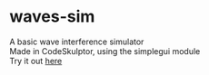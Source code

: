 # waves-sim

A basic wave interference simulator<br />
Made in CodeSkulptor, using the simplegui module<br />
Try it out [here](http://www.codeskulptor.org/#user42_oqPT9144Zm_9.py)
